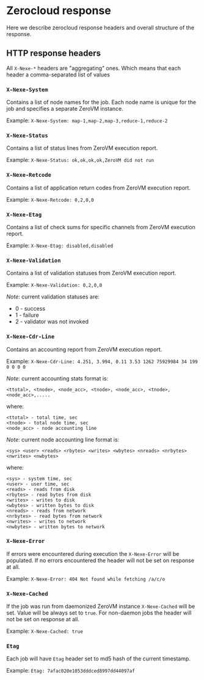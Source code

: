 # Zerocloud response

Here we describe zerocloud response headers and overall structure of
the response.

## HTTP response headers

All `X-Nexe-*` headers are "aggregating" ones. Which means that each
header a comma-separated list of values

### `X-Nexe-System`

Contains a list of node names for the job. Each node name is unique
for the job and specifies a separate ZeroVM instance.

Example: `X-Nexe-System: map-1,map-2,map-3,reduce-1,reduce-2`

### `X-Nexe-Status`

Contains a list of status lines from ZeroVM execution report.

Example: `X-Nexe-Status: ok,ok,ok,ok,ZeroVM did not run`

### `X-Nexe-Retcode`

Contains a list of application return codes from ZeroVM execution
report.

Example: `X-Nexe-Retcode: 0,2,0,0`

### `X-Nexe-Etag`

Contains a list of check sums for specific channels from ZeroVM
execution report.

Example: `X-Nexe-Etag: disabled,disabled`

### `X-Nexe-Validation`

Contains a list of validation statuses from ZeroVM execution report.

Example: `X-Nexe-Validation: 0,2,0,0`

*Note*: current validation statuses are: 

- 0 - success
- 1 - failure
- 2 - validator was not invoked

### `X-Nexe-Cdr-Line`

Contains an accounting report from ZeroVM execution report.

Example: `X-Nexe-Cdr-Line: 4.251, 3.994, 0.11 3.53 1262 75929984 34
199 0 0 0 0`

*Note*: current accounting stats format is: 

    <ttotal>, <tnode>, <node_acc>, <tnode>, <node_acc>, <tnode>, <node_acc>,.....

where:
    
    <ttotal> - total time, sec
    <tnode> - total node time, sec
    <node_acc> - node accounting line

*Note*: current node accounting line format is:

    <sys> <user> <reads> <rbytes> <writes> <wbytes> <nreads> <nrbytes> <nwrites> <nwbytes>

where:

    <sys> - system time, sec
    <user> - user time, sec
    <reads> - reads from disk
    <rbytes> - read bytes from disk
    <writes> - writes to disk
    <wbytes> - written bytes to disk
    <nreads> - reads from network
    <nrbytes> - read bytes from network
    <nwrites> - writes to network
    <nwbytes> - written bytes to network
    
### `X-Nexe-Error`

If errors were encountered during execution the `X-Nexe-Error` will be
populated. If no errors encountered the header will not be set on
response at all.

Example: `X-Nexe-Error: 404 Not found while fetching /a/c/o`

### `X-Nexe-Cached`

If the job was run from daemonized ZeroVM instance `X-Nexe-Cached`
will be set. Value will be always set to `true`. For non-daemon jobs
the header will not be set on response at all.

Example: `X-Nexe-Cached: true`

### `Etag`

Each job will have `Etag` header set to md5 hash of the current
timestamp.

Example: `Etag: 7afac020e1053dddced8997dd44097af`
